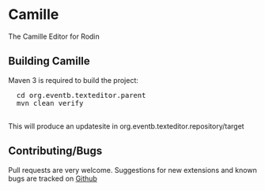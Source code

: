 # Camille
The Camille Editor for Rodin


## Building Camille
Maven 3 is required to build the project: 
  <pre>
  cd org.eventb.texteditor.parent
  mvn clean verify 
  </pre>  
  
This will produce an updatesite in org.eventb.texteditor.repository/target

## Contributing/Bugs
Pull requests are very welcome. Suggestions for new extensions and known bugs are tracked on [Github](https://github.com/hhu-stups/camille/issues)

